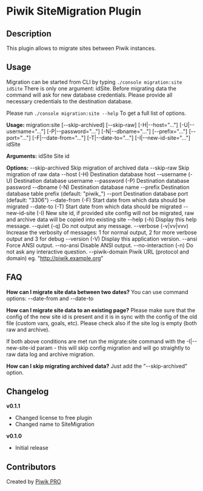 # Piwik SiteMigration Plugin

## Description

This plugin allows to migrate sites between Piwik instances.

## Usage

Migration can be started from CLI by typing
`./console migration:site idSite`
There is only one argument: idSite. Before migrating data the command will ask for new database credentials. Please provide all necessary credentials to the destination database.

Please run
`./console migration:site --help`
To get a full list of options.

__Usage:__
 migration:site [--skip-archived] [--skip-raw] [-H|--host="..."] [-U|--username="..."] [-P|--password="..."] [-N|--dbname="..."] [--prefix="..."] [--port="..."] [-F|--date-from="..."] [-T|--date-to="..."] [-I|--new-id-site="..."] idSite

__Arguments:__
 idSite                Site id

__Options:__
 --skip-archived       Skip migration of archived data
 --skip-raw            Skip migration of raw data
 --host (-H)           Destination database host
 --username (-U)       Destination database username
 --password (-P)       Destination database password
 --dbname (-N)         Destination database name
 --prefix              Destination database table prefix (default: "piwik_")
 --port                Destination database port (default: "3306")
 --date-from (-F)      Start date from which data should be migrated
 --date-to (-T)        Start date from which data should be migrated
 --new-id-site (-I)    New site id, if provided site config will not be migrated, raw and archive data will be copied into existing site
 --help (-h)           Display this help message.
 --quiet (-q)          Do not output any message.
 --verbose (-v|vv|vvv) Increase the verbosity of messages: 1 for normal output, 2 for more verbose output and 3 for debug
 --version (-V)        Display this application version.
 --ansi                Force ANSI output.
 --no-ansi             Disable ANSI output.
 --no-interaction (-n) Do not ask any interactive question.
 --piwik-domain        Piwik URL (protocol and domain) eg. "http://piwik.example.org"

## FAQ

__How can I migrate site data between two dates?__
You can use command options: --date-from and --date-to

__How can I migrate site data to an existing page?__
Please make sure that the config of the new site id is present and it is in sync with the config of the old file (custom vars, goals, etc).
Please check also if the site log is empty (both raw and archive).

If both above conditions are met run the migrate:site command with the -I|--new-site-id param - this will skip config migration and will go straightly to raw data log and archive migration.

__How can I skip migrating archived data?__
Just add the "--skip-archived" option.

## Changelog

__v0.1.1__
- Changed license to free plugin
- Changed name to SiteMigration

__v0.1.0__
- Initial release

## Contributors

Created by [Piwik PRO](http://piwik.pro/)

